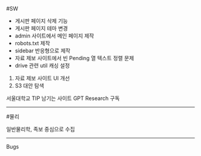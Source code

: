 #SW

- 게시판 페이지 삭제 기능
- 게시판 페이지 테마 변경
- admin 사이트에서 메인 페이지 제작
- robots.txt 제작
- sidebar 반응형으로 제작
- 자료 제보 사이트에서 빈 Pending 열 텍스트 정렬 문제
- drive 관련 util 캐싱 설정
1. 자료 제보 사이트 UI 개선
3. S3 대안 탐색

서울대학교 TIP 남기는 사이트
GPT Research 구독

---

#물리

일반물리학, 족보 중심으로 수집

---

Bugs

